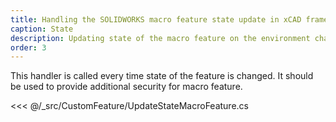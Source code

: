 ```yaml
---
title: Handling the SOLIDWORKS macro feature state update in xCAD framework
caption: State
description: Updating state of the macro feature on the environment change (selection, rebuild, suppress etc.) 
order: 3
---
```

This handler is called every time state of the feature is changed. It should be used to provide additional security for macro feature.

<<< @/_src/CustomFeature/UpdateStateMacroFeature.cs